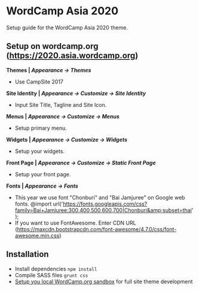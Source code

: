 # WordCamp Asia 2020

Setup guide for the WordCamp Asia 2020 theme.


##  Setup on wordcamp.org (https://2020.asia.wordcamp.org)

**Themes | _Appearance -> Themes_**
* Use CampSite 2017

**Site Identity | _Appearance -> Customize -> Site Identity_**
* Input Site Title, Tagline and Site Icon.

**Menus | _Appearance -> Customize -> Menus_**
* Setup primary menu.

**Widgets | _Appearance -> Customize -> Widgets_**
* Setup your widgets.

**Front Page | _Appearance -> Customize -> Static Front Page_**
* Setup your front page.

**Fonts | _Appearance -> Fonts_**
* This year we use font "Chonburi" and "Bai Jamjuree" on Google web fonts. @import url('https://fonts.googleapis.com/css?family=Bai+Jamjuree:300,400,500,600,700|Chonburi&amp;subset=thai');
* If you want to use FontAwesome. Enter CDN URL (https://maxcdn.bootstrapcdn.com/font-awesome/4.7.0/css/font-awesome.min.css)


## Installation ##

- Install dependencies `npm install`
- Compile SASS files `grunt css`
- [Setup you local WordCamp.org sandbox](https://make.wordpress.org/community/handbook/wordcamp-organizer/first-steps/web-presence/contributing-to-wordcamp-org/setting-up-a-local-wordcamp-org-sandbox/) for full site theme development



